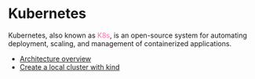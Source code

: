 # Kubernetes

Kubernetes, also known as <span style="color: hotpink">K8s</span>, is an open-source system for automating deployment, scaling, and management of containerized applications.

- [Architecture overview](kubernetes/architecture_overview.md)
- [Create a local cluster with kind](kubernetes/kind.md)
